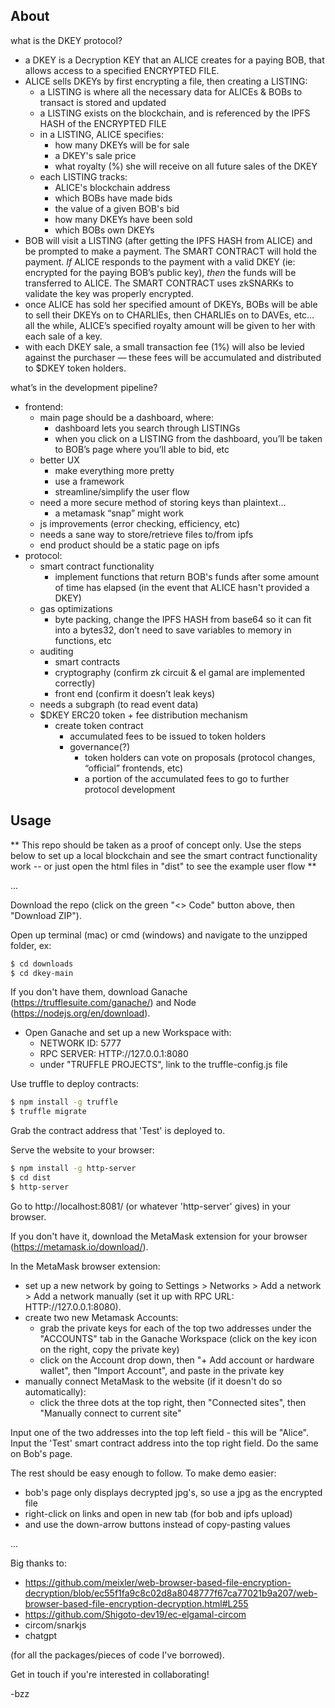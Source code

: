 ## About

what is the DKEY protocol?
- a DKEY is a Decryption KEY that an ALICE creates for a paying BOB, that allows access to a specified ENCRYPTED FILE.
- ALICE sells DKEYs by first encrypting a file, then creating a LISTING:
    - a LISTING is where all the necessary data for ALICEs & BOBs to transact is stored and updated 
    - a LISTING exists on the blockchain, and is referenced by the IPFS HASH of the ENCRYPTED FILE
    - in a LISTING, ALICE specifies:
        - how many DKEYs will be for sale
        - a DKEY's sale price
        - what royalty (%) she will receive on all future sales of the DKEY
    - each LISTING tracks:
        - ALICE's blockchain address
        - which BOBs have made bids
        - the value of a given BOB's bid
        - how many DKEYs have been sold
        - which BOBs own DKEYs
- BOB will visit a LISTING (after getting the IPFS HASH from ALICE) and be prompted to make a payment. The SMART CONTRACT will hold the payment. *If* ALICE responds to the payment with a valid DKEY (ie: encrypted for the paying BOB’s public key), *then* the funds will be transferred to ALICE. The SMART CONTRACT uses zkSNARKs to validate the key was properly encrypted. 
- once ALICE has sold her specified amount of DKEYs, BOBs will be able to sell their DKEYs on to CHARLIEs, then CHARLIEs on to DAVEs, etc… all the while, ALICE’s specified royalty amount will be given to her with each sale of a key.
- with each DKEY sale, a small transaction fee (1%) will also be levied against the purchaser — these fees will be accumulated and distributed to $DKEY token holders.

what’s in the development pipeline?
- frontend:
    - main page should be a dashboard, where:
        - dashboard lets you search through LISTINGs
        - when you click on a LISTING from the dashboard, you’ll be taken to BOB’s page where you’ll able to bid, etc
    - better UX
        - make everything more pretty
        - use a framework
        - streamline/simplify the user flow
    - need a more secure method of storing keys than plaintext…
        - a metamask “snap” might work
    - js improvements (error checking, efficiency, etc)
    - needs a sane way to store/retrieve files to/from ipfs 
    - end product should be a static page on ipfs
- protocol:
    - smart contract functionality
        - implement functions that return BOB's funds after some amount of time has elapsed (in the event that ALICE hasn't provided a DKEY)
    - gas optimizations
        - byte packing, change the IPFS HASH from base64 so it can fit into a bytes32, don’t need to save variables to memory in functions, etc
    - auditing
        - smart contracts
        - cryptography (confirm zk circuit & el gamal are implemented correctly)
        - front end (confirm it doesn’t leak keys)
    - needs a subgraph (to read event data)
    - $DKEY ERC20 token + fee distribution mechanism
        - create token contract
            - accumulated fees to be issued to token holders
            - governance(?)
                - token holders can vote on proposals (protocol changes, “official” frontends, etc)
                - a portion of the accumulated fees to go to further protocol development


## Usage

** This repo should be taken as a proof of concept only. Use the steps below to set up a local blockchain and see the smart contract functionality work -- or just open the html files in "dist" to see the example user flow **

...

Download the repo (click on the green "<> Code" button above, then "Download ZIP"). 

Open up terminal (mac) or cmd (windows) and navigate to the unzipped folder, ex:
```bash
$ cd downloads
$ cd dkey-main
```

If you don't have them, download Ganache (https://trufflesuite.com/ganache/) and Node (https://nodejs.org/en/download).
- Open Ganache and set up a new Workspace with:
    - NETWORK ID: 5777
    - RPC SERVER: HTTP://127.0.0.1:8080
    - under "TRUFFLE PROJECTS", link to the truffle-config.js file

Use truffle to deploy contracts:
```bash
$ npm install -g truffle
$ truffle migrate
```

Grab the contract address that 'Test' is deployed to.

Serve the website to your browser:
```bash
$ npm install -g http-server
$ cd dist
$ http-server
```

Go to http://localhost:8081/ (or whatever 'http-server' gives) in your browser.

If you don't have it, download the MetaMask extension for your browser (https://metamask.io/download/).

In the MetaMask browser extension: 
- set up a new network by going to Settings > Networks > Add a network > Add a network manually (set it up with RPC URL: HTTP://127.0.0.1:8080).
- create two new Metamask Accounts: 
    - grab the private keys for each of the top two addresses under the "ACCOUNTS" tab in the Ganache Workspace (click on the key icon on the right, copy the private key)
    - click on the Account drop down, then "+ Add account or hardware wallet", then "Import Account", and paste in the private key
- manually connect MetaMask to the website (if it doesn't do so automatically):
    - click the three dots at the top right, then "Connected sites", then "Manually connect to current site"

Input one of the two addresses into the top left field - this will be "Alice".
Input the 'Test' smart contract address into the top right field.
Do the same on Bob's page.

The rest should be easy enough to follow. To make demo easier: 
- bob's page only displays decrypted jpg's, so use a jpg as the encrypted file
- right-click on links and open in new tab (for bob and ipfs upload) 
- and use the down-arrow buttons instead of copy-pasting values

...

Big thanks to:
- https://github.com/meixler/web-browser-based-file-encryption-decryption/blob/ec55f1fa9c8c02d8a8048777f67ca77021b9a207/web-browser-based-file-encryption-decryption.html#L255
- https://github.com/Shigoto-dev19/ec-elgamal-circom
- circom/snarkjs
- chatgpt

(for all the packages/pieces of code I've borrowed).

Get in touch if you're interested in collaborating!

-bzz